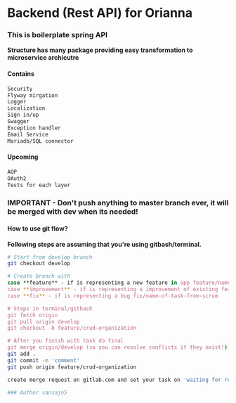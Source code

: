 # Backend (Rest API) for Orianna

### This is boilerplate spring API

**Structure has many package providing easy transformation to microservice archicutre**

#### Contains

```bash
Security
Flyway mirgation
Logger
Localization
Sign in/up 
Swagger
Exception handler
Email Service
Mariadb/SQL connector
```

#### Upcoming 
```bash
AOP
OAuth2
Tests for each layer
```

### IMPORTANT - Don't push anything to master branch ever, it will be merged with dev when its needed!

#### How to use git flow?

**Following steps are assuming that you're using gitbash/terminal.**

```bash
# Start from develop branch
git checkout develop

# Create branch with
case **feature** - if is representing a new feature in app feature/name-of-task-from-scrum
case **improvement** - if is representing a improvement of existing feature improvement/name-of-task-from-scrum
case **fix** - if is representing a bug fix/name-of-task-from-scrum

# Steps in terminal/gitbash
git fetch origin
git pull origin develop
git checkout -b feature/crud-organization

# After you finish with task do final
git merge origin/develop (so you can resolve conflicts if they exist!)
git add .
git commit -m 'comment'
git push origin feature/crud-organization

create merge request on gitlab.com and set your task on 'waiting for review'

### Author sansajn5